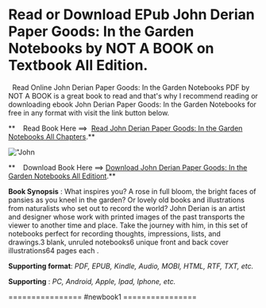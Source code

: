  **Read or Download EPub John Derian Paper Goods: In the Garden Notebooks by NOT A BOOK on Textbook All Edition.**
=================================================================================================================

  Read Online John Derian Paper Goods: In the Garden Notebooks PDF by NOT A BOOK is a great book to read and that's why I recommend reading or downloading ebook John Derian Paper Goods: In the Garden Notebooks for free in any format with visit the link button below.

**    Read Book Here ==>  [Read John Derian Paper Goods: In the Garden Notebooks All Chapters](https://newbookintheword.blogspot.com/id/1648290310).**

![\"John](\"https://i.gr-assets.com/images/S/compressed.photo.goodreads.com/books/1608663503l/54789797.jpg\")

**    Download Book Here ==> [Download John Derian Paper Goods: In the Garden Notebooks All Editiont](https://newbookintheword.blogspot.com/id/1648290310).**

**Book Synopsis** : What inspires you? A rose in full bloom, the bright faces of pansies as you kneel in the garden? Or lovely old books and illustrations from naturalists who set out to record the world? John Derian is an artist and designer whose work with printed images of the past transports the viewer to another time and place. Take the journey with him, in this set of notebooks perfect for recording thoughts, impressions, lists, and drawings.3 blank, unruled notebooks6 unique front and back cover illustrations64 pages each .

**Supporting format**: _PDF, EPUB, Kindle, Audio, MOBI, HTML, RTF, TXT, etc._

**Supporting** : _PC, Android, Apple, Ipad, Iphone, etc._

================ #newbook1 ================